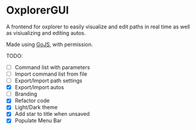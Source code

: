 # OxplorerGUI

A frontend for oxplorer to easily visualize and edit paths in real time as well as visiualizing and editing autos.

Made using [GoJS](https://gojs.net/latest/index.html), with permission.

TODO:

- [ ] Command list with parameters
- [ ] Import command list from file
- [ ] Export/Import path settings
- [x] Export/Import autos
- [ ] Branding
- [x] Refactor code
- [x] Light/Dark theme
- [x] Add star to title when unsaved
- [x] Populate Menu Bar
